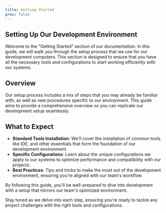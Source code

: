 ```yaml
---
title: Getting Started 
prev: false
---
```


## Setting Up Our Development Environment

Welcome to the "Getting Started" section of our documentation. In this guide, we will walk you through the setup process that we use for our development computers. This section is designed to ensure that you have all the necessary tools and configurations to start working efficiently with our systems.

## Overview

Our setup process includes a mix of steps that you may already be familiar with, as well as new procedures specific to our environment. This guide aims to provide a comprehensive overview so you can replicate our development setup seamlessly.

## What to Expect

- **Standard Tools Installation**: We'll cover the installation of common tools like IDE, and other essentials that form the foundation of our development environment.
- **Specific Configurations**: Learn about the unique configurations we apply to our systems to optimize performance and compatibility with our projects.
- **Best Practices**: Tips and tricks to make the most out of the development environment, ensuring you're aligned with our team's workflow.

By following this guide, you'll be well-prepared to dive into development with a setup that mirrors our team's optimized environment.

Stay tuned as we delve into each step, ensuring you're ready to tackle any project challenges with the right tools and configurations.
